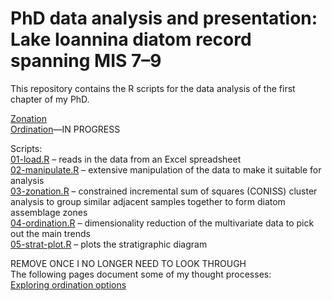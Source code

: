 # PhD data analysis and presentation: Lake Ioannina diatom record spanning MIS 7–9

This repository contains the R scripts for the data analysis of the first 
chapter of my PhD.

[Zonation](https://robynfsj.github.io/phd-ioannina-long-record/zonation.html)  
[Ordination]()—IN PROGRESS

Scripts:  
[01-load.R](https://github.com/robynfsj/phd-ioannina-long-record/blob/master/scripts/01-load.R)
– reads in the data from an 
Excel spreadsheet  
[02-manipulate.R](https://github.com/robynfsj/phd-ioannina-long-record/blob/master/scripts/02-manipulate.R) – extensive 
manipulation of the data to make it suitable for analysis  
[03-zonation.R](https://github.com/robynfsj/phd-ioannina-long-record/blob/master/scripts/03-zonation.R)
– constrained incremental sum of squares (CONISS) cluster analysis to group 
similar adjacent samples together to form diatom assemblage zones  
[04-ordination.R](https://github.com/robynfsj/phd-ioannina-long-record/blob/master/scripts/04-ordination.R) – dimensionality reduction of the multivariate data to pick out the main trends  
[05-strat-plot.R](https://github.com/robynfsj/phd-ioannina-long-record/blob/master/scripts/05-strat-plot.R) – plots the stratigraphic diagram  
  
REMOVE ONCE I NO LONGER NEED TO LOOK THROUGH  
The following pages document some of my thought processes:  
[Exploring ordination options](https://robynfsj.github.io/phd-ioannina-long-record/exploring-ordination-options.html)
